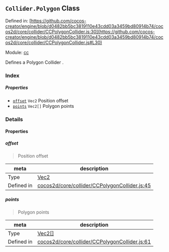 ## `Collider.Polygon` Class


Defined in: [https://github.com/cocos-creator/engine/blob/d0482bb5bc3819110e43cdd03a3459bd80914b74/cocos2d/core/collider/CCPolygonCollider.js:30](https://github.com/cocos-creator/engine/blob/d0482bb5bc3819110e43cdd03a3459bd80914b74/cocos2d/core/collider/CCPolygonCollider.js#L30)

Module: [cc](../modules/cc.md)


Defines a Polygon Collider .



### Index

##### Properties

  - [`offset`](#offset) `Vec2` Position offset
  - [`points`](#points) `Vec2[]` Polygon points





### Details


#### Properties


##### offset

> Position offset

| meta | description |
|------|-------------|
| Type | <a href="../classes/Vec2.html" class="crosslink">Vec2</a> |
| Defined in | [cocos2d/core/collider/CCPolygonCollider.js:45](https://github.com/cocos-creator/engine/blob/d0482bb5bc3819110e43cdd03a3459bd80914b74/cocos2d/core/collider/CCPolygonCollider.js#L45) |



##### points

> Polygon points

| meta | description |
|------|-------------|
| Type | <a href="../classes/Vec2.html" class="crosslink">Vec2[]</a> |
| Defined in | [cocos2d/core/collider/CCPolygonCollider.js:61](https://github.com/cocos-creator/engine/blob/d0482bb5bc3819110e43cdd03a3459bd80914b74/cocos2d/core/collider/CCPolygonCollider.js#L61) |






